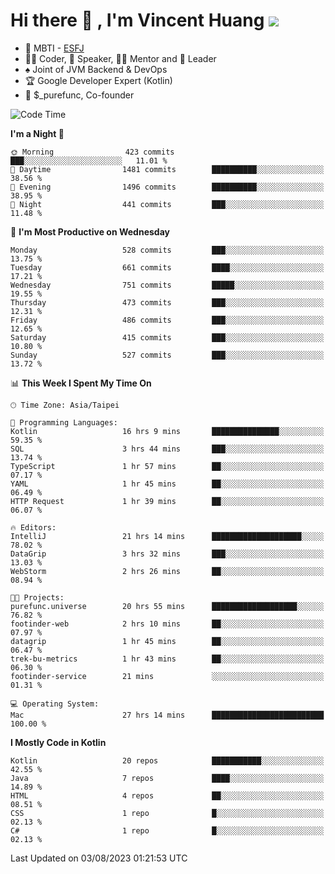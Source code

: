 # Hi there 👋 , I'm Vincent Huang ![](https://komarev.com/ghpvc/?username=Jian-Min-Huang)
- 👀 MBTI - [ESFJ](https://www.16personalities.com/esfj-personality)
- 👨‍💻 Coder, 🎤 Speaker, 👨‍🏫 Mentor and 🚀 Leader
- ♠️ Joint of JVM Backend & DevOps
- 🏆 Google Developer Expert (Kotlin)
- 💼 $_purefunc, Co-founder

<!--START_SECTION:waka-->
![Code Time](http://img.shields.io/badge/Code%20Time-2%2C376%20hrs%2055%20mins-blue)

**I'm a Night 🦉** 

```text
🌞 Morning                423 commits         ███░░░░░░░░░░░░░░░░░░░░░░   11.01 % 
🌆 Daytime                1481 commits        ██████████░░░░░░░░░░░░░░░   38.56 % 
🌃 Evening                1496 commits        ██████████░░░░░░░░░░░░░░░   38.95 % 
🌙 Night                  441 commits         ███░░░░░░░░░░░░░░░░░░░░░░   11.48 % 
```
📅 **I'm Most Productive on Wednesday** 

```text
Monday                   528 commits         ███░░░░░░░░░░░░░░░░░░░░░░   13.75 % 
Tuesday                  661 commits         ████░░░░░░░░░░░░░░░░░░░░░   17.21 % 
Wednesday                751 commits         █████░░░░░░░░░░░░░░░░░░░░   19.55 % 
Thursday                 473 commits         ███░░░░░░░░░░░░░░░░░░░░░░   12.31 % 
Friday                   486 commits         ███░░░░░░░░░░░░░░░░░░░░░░   12.65 % 
Saturday                 415 commits         ███░░░░░░░░░░░░░░░░░░░░░░   10.80 % 
Sunday                   527 commits         ███░░░░░░░░░░░░░░░░░░░░░░   13.72 % 
```


📊 **This Week I Spent My Time On** 

```text
🕑︎ Time Zone: Asia/Taipei

💬 Programming Languages: 
Kotlin                   16 hrs 9 mins       ███████████████░░░░░░░░░░   59.35 % 
SQL                      3 hrs 44 mins       ███░░░░░░░░░░░░░░░░░░░░░░   13.74 % 
TypeScript               1 hr 57 mins        ██░░░░░░░░░░░░░░░░░░░░░░░   07.17 % 
YAML                     1 hr 45 mins        ██░░░░░░░░░░░░░░░░░░░░░░░   06.49 % 
HTTP Request             1 hr 39 mins        ██░░░░░░░░░░░░░░░░░░░░░░░   06.07 % 

🔥 Editors: 
IntelliJ                 21 hrs 14 mins      ████████████████████░░░░░   78.02 % 
DataGrip                 3 hrs 32 mins       ███░░░░░░░░░░░░░░░░░░░░░░   13.03 % 
WebStorm                 2 hrs 26 mins       ██░░░░░░░░░░░░░░░░░░░░░░░   08.94 % 

🐱‍💻 Projects: 
purefunc.universe        20 hrs 55 mins      ███████████████████░░░░░░   76.82 % 
footinder-web            2 hrs 10 mins       ██░░░░░░░░░░░░░░░░░░░░░░░   07.97 % 
datagrip                 1 hr 45 mins        ██░░░░░░░░░░░░░░░░░░░░░░░   06.47 % 
trek-bu-metrics          1 hr 43 mins        ██░░░░░░░░░░░░░░░░░░░░░░░   06.30 % 
footinder-service        21 mins             ░░░░░░░░░░░░░░░░░░░░░░░░░   01.31 % 

💻 Operating System: 
Mac                      27 hrs 14 mins      █████████████████████████   100.00 % 
```

**I Mostly Code in Kotlin** 

```text
Kotlin                   20 repos            ███████████░░░░░░░░░░░░░░   42.55 % 
Java                     7 repos             ████░░░░░░░░░░░░░░░░░░░░░   14.89 % 
HTML                     4 repos             ██░░░░░░░░░░░░░░░░░░░░░░░   08.51 % 
CSS                      1 repo              █░░░░░░░░░░░░░░░░░░░░░░░░   02.13 % 
C#                       1 repo              █░░░░░░░░░░░░░░░░░░░░░░░░   02.13 % 
```




 Last Updated on 03/08/2023 01:21:53 UTC
<!--END_SECTION:waka-->
